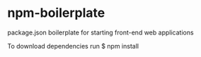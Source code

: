 # npm-boilerplate
package.json boilerplate for starting front-end web applications

To download dependencies run $ npm install

